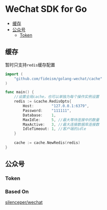 # WeChat SDK for Go

- [缓存](#缓存)
- [公众号](#公众号)
  - [Token](#Token) 

## 缓存

暂时只支持`redis`缓存配置

```go
import (
	"github.com/fideism/golang-wechat/cache"
)

func main() {
	//设置全局cache，也可以单独为每个操作实例设置
	redis := &cache.RedisOpts{
		Host:        "127.0.0.1:6379",
        Password:    "111111",
        Database:    1,
        MaxIdle:     5, //最大等待连接中的数量
        MaxActive:   3, //最大连接数据库连接数
        IdleTimeout: 1, //客户端的idle
	}
    
    cache := cache.NewRedis(redis)
}

```

## 公众号

### Token

### Based On
[silenceper/wechat](https://github.com/silenceper/wechat) 